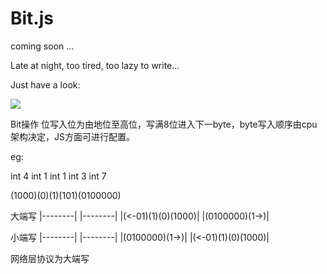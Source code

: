 # Bit.js #

coming soon ...

Late at night, too tired, too lazy to write...

Just have a look:

![](http://ww1.sinaimg.cn/large/699ef9c0jw1ep5yjgyqk3j20g00gj0v1.jpg)

Bit操作
位写入位为由地位至高位，写满8位进入下一byte，byte写入顺序由cpu架构决定，JS方面可进行配置。

eg:

int 4
int 1
int 1
int 3
int 7

(1000)(0)(1)(101)(0100000)


大端写
|--------| |--------|
|(<-01)(1)(0)(1000)| |(0100000)(1->)|

小端写
|--------| |--------|
|(0100000)(1->)| |(<-01)(1)(0)(1000)|

网络层协议为大端写